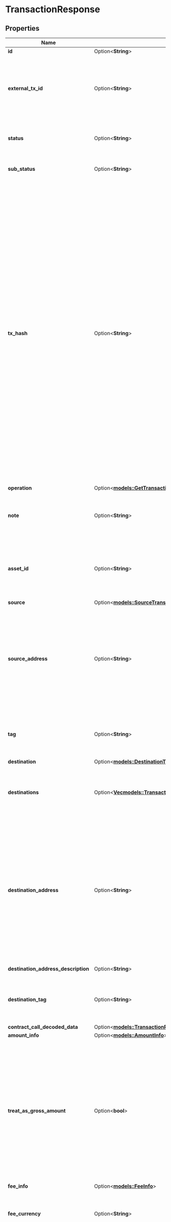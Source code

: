 # TransactionResponse

## Properties

Name | Type | Description | Notes
------------ | ------------- | ------------- | -------------
**id** | Option<**String**> | ID of the transaction. | [optional]
**external_tx_id** | Option<**String**> | Unique transaction ID provided by the user. Fireblocks highly recommends setting an `externalTxId` for every transaction created, to avoid submitting the same transaction twice. | [optional]
**status** | Option<**String**> | The primary status of the transaction. For details, see [Primary transaction statuses](https://developers.fireblocks.com/reference/primary-transaction-statuses). | [optional]
**sub_status** | Option<**String**> | See [Transaction substatuses](https://developers.fireblocks.com/reference/transaction-substatuses) for the list of transaction sub statuses. | [optional]
**tx_hash** | Option<**String**> | The hash of the transaction on the blockchain.  * This parameter exists if at least one of the following conditions is met:       1. The transaction’s source type is `UNKNOWN`, `WHITELISTED_ADDRESS`, `NETWORK_CONNECTION`, `ONE_TIME_ADDRESS`, `FIAT_ACCOUNT` or `GAS_STATION`.       2. The transaction’s source type is `VAULT` and the status is either: `CONFIRMING`, `COMPLETED`, or was in any of these statuses prior to changing to `FAILED` or `REJECTED`. In some instances, transactions in status `BROADCASTING` will include the txHash as well.       3. The transaction’s source type is `EXCHANGE_ACCOUNT` and the transaction’s destination type is `VAULT`, and the status is either: `CONFIRMING`, `COMPLETED`, or was in any of these status prior to changing to `FAILED`.     * In addition, the following conditions must be met:      1. The asset is a crypto asset (not fiat).      2. The transaction operation is not RAW or `TYPED_MESSAGE`. | [optional]
**operation** | Option<[**models::GetTransactionOperation**](GetTransactionOperation.md)> |  | [optional]
**note** | Option<**String**> | Custom note, not sent to the blockchain, that describes the transaction at your Fireblocks workspace. | [optional]
**asset_id** | Option<**String**> | The ID of the asset to transfer, for `TRANSFER`, `MINT`, `BURN`, `ENABLE_ASSET`,`STAKE` ,`UNSTAKE` or `WITHDRAW` operations. [See the list of supported assets and their IDs on Fireblocks.](https://developers.fireblocks.com/reference/get_supported-assets) | [optional]
**source** | Option<[**models::SourceTransferPeerPathResponse**](SourceTransferPeerPathResponse.md)> |  | [optional]
**source_address** | Option<**String**> | For account based assets only, the source address of the transaction. **Note:** If the status is `CONFIRMING`, `COMPLETED`, or has been `CONFIRMING`; then moved forward to `FAILED` or `REJECTED`, then this parameter will contain the source address. In any other case, this parameter will be empty. | [optional]
**tag** | Option<**String**> | Source address tag for XRP, used as memo for EOS/XLM, or Bank Transfer Description for the fiat provider BLINC (by BCB Group). | [optional]
**destination** | Option<[**models::DestinationTransferPeerPathResponse**](DestinationTransferPeerPathResponse.md)> |  | [optional]
**destinations** | Option<[**Vec<models::TransactionResponseDestination>**](TransactionResponseDestination.md)> | The transaction’s destinations. **Note:** In case the transaction is sent to a single destination, the `destination` parameter is used instead of this. | [optional]
**destination_address** | Option<**String**> | Address where the asset were transferred. Notes:   - For [Multi destination transactions](https://support.fireblocks.io/hc/en-us/articles/360018447980-Multi-destination-transactions), this parameter will be empty. In this case, you should refer to the destinations field.   - If the status is `CONFIRMING`, `COMPLETED`, or has been `CONFIRMING`; then moved forward to `FAILED` or `REJECTED`, then this parameter will contain the destination address. In any other case, this parameter will be empty. | [optional]
**destination_address_description** | Option<**String**> | Description of the address. | [optional]
**destination_tag** | Option<**String**> | Destination address tag for XRP, used as memo for EOS/XLM, or Bank Transfer Description for the fiat provider BLINC (by BCB Group). | [optional]
**contract_call_decoded_data** | Option<[**models::TransactionResponseContractCallDecodedData**](TransactionResponse_contractCallDecodedData.md)> |  | [optional]
**amount_info** | Option<[**models::AmountInfo**](AmountInfo.md)> |  | [optional]
**treat_as_gross_amount** | Option<**bool**> | For transactions initiated via this Fireblocks workspace, when set to `true`, the fee is deducted from the requested amount.  **Note**: This parameter can only be considered if a transaction's asset is a base asset, such as ETH or MATIC. If the asset can't be used for transaction fees, like USDC, this parameter is ignored and the fee is deducted from the relevant base asset wallet in the source account. | [optional]
**fee_info** | Option<[**models::FeeInfo**](FeeInfo.md)> |  | [optional]
**fee_currency** | Option<**String**> | The asset which was withdrawn to pay the transaction fee, for example ETH for EVM-based blockchains, BTC for Tether Omni. | [optional]
**network_records** | Option<[**Vec<models::NetworkRecord>**](NetworkRecord.md)> | In case a single transaction resulted with multiple transfers, for example a result of a contract call, then this parameter specifies each transfer that took place on the blockchain. In case of a single transfer transaction, this parameter is empty. | [optional]
**created_at** | Option<**f64**> | The transaction’s creation date and time, in unix timestamp. | [optional]
**last_updated** | Option<**f64**> | The transaction’s last update date and time, in unix timestamp. | [optional]
**created_by** | Option<**String**> | User ID of the initiator of the transaction. | [optional]
**signed_by** | Option<**Vec<String>**> | User ID’s of the signers of the transaction. | [optional]
**rejected_by** | Option<**String**> | User ID of the user that rejected the transaction (in case it was rejected). | [optional]
**authorization_info** | Option<[**models::AuthorizationInfo**](AuthorizationInfo.md)> |  | [optional]
**exchange_tx_id** | Option<**String**> | If the transaction originated from an exchange, this is the ID of this transaction at the exchange. | [optional]
**customer_ref_id** | Option<**String**> | The ID for AML providers to associate the owner of funds with transactions. | [optional]
**aml_screening_result** | Option<[**models::AmlScreeningResult**](AmlScreeningResult.md)> |  | [optional]
**extra_parameters** | Option<[**models::ExtraParameters**](ExtraParameters.md)> |  | [optional]
**signed_messages** | Option<[**Vec<models::SignedMessage>**](SignedMessage.md)> |  | [optional]
**num_of_confirmations** | Option<**f64**> | The number of confirmations of the transaction. The number will increase until the transaction will be considered completed according to the confirmation policy. | [optional]
**block_info** | Option<[**models::BlockInfo**](BlockInfo.md)> |  | [optional]
**index** | Option<**f64**> | For UTXO based assets this is the vOut, for Ethereum based, this is the index of the event of the contract call.  **Note:** This field is not returned if a transaction uses the `destinations` object with more than one value. | [optional]
**reward_info** | Option<[**models::RewardInfo**](RewardInfo.md)> |  | [optional]
**system_messages** | Option<[**models::SystemMessageInfo**](SystemMessageInfo.md)> |  | [optional]
**address_type** | Option<**String**> |  | [optional]
**requested_amount** | Option<**f64**> | The amount requested by the user. Deprecated - please use the `amountInfo` field for accuracy. | [optional]
**amount** | Option<**f64**> | If the transfer is a withdrawal from an exchange, the actual amount that was requested to be transferred. Otherwise, the requested amount. Deprecated - please use the `amountInfo` field for accuracy. | [optional]
**net_amount** | Option<**f64**> | The net amount of the transaction, after fee deduction. Deprecated - please use the `amountInfo` field for accuracy. | [optional]
**amount_usd** | Option<**f64**> | The USD value of the requested amount. Deprecated - please use the `amountInfo` field for accuracy. | [optional]
**service_fee** | Option<**f64**> | The total fee deducted by the exchange from the actual requested amount (`serviceFee` = `amount` - `netAmount`). Deprecated - please use the `feeInfo` field for accuracy. | [optional]
**fee** | Option<**f64**> | Deprecated - please use the `feeInfo` field for accuracy. | [optional]
**network_fee** | Option<**f64**> | The fee paid to the network. Deprecated - please use the `feeInfo` field for accuracy. | [optional]

[[Back to Model list]](../README.md#documentation-for-models) [[Back to API list]](../README.md#documentation-for-api-endpoints) [[Back to README]](../README.md)


